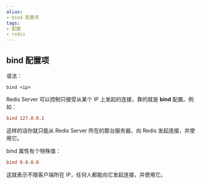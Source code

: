 ```yaml
---
alias: 
- bind 配置项
tags: 
- 配置
- redis
---
```


## bind 配置项

语法：

```
bind <ip>
```

Redis Server 可以控制只接受从某个 IP 上发起的连接，靠的就是 **bind** 配置。例如：

```conf
bind 127.0.0.1
```

这样的话你就只能从 Redis Server 所在的那台服务器，向 Redis 发起连接，并使用它。

bind 属性有个特殊值：

```conf
bind 0.0.0.0
```

这就表示不限客户端所在 IP，任何人都能向它发起连接，并使用它。

